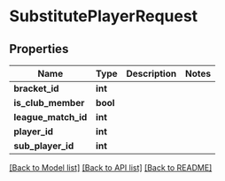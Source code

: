 # SubstitutePlayerRequest

## Properties
Name | Type | Description | Notes
------------ | ------------- | ------------- | -------------
**bracket_id** | **int** |  | 
**is_club_member** | **bool** |  | 
**league_match_id** | **int** |  | 
**player_id** | **int** |  | 
**sub_player_id** | **int** |  | 

[[Back to Model list]](../README.md#documentation-for-models) [[Back to API list]](../README.md#documentation-for-api-endpoints) [[Back to README]](../README.md)

